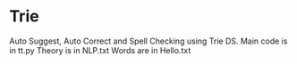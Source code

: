 # Trie
Auto Suggest, Auto Correct and Spell Checking using Trie DS. 
Main code is in tt.py
Theory is in NLP.txt
Words are in Hello.txt

